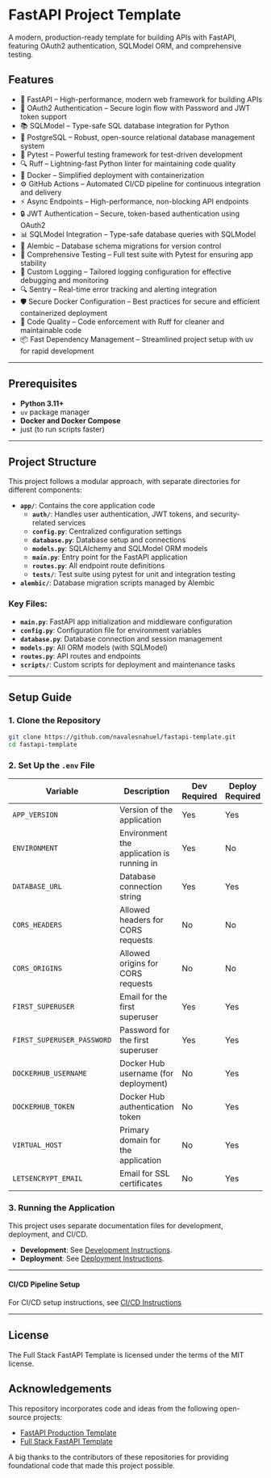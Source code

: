 # FastAPI Project Template
A modern, production-ready template for building APIs with FastAPI, featuring OAuth2 authentication, SQLModel ORM, and comprehensive testing.

## Features

- 🚀 FastAPI – High-performance, modern web framework for building APIs
- 🔐 OAuth2 Authentication – Secure login flow with Password and JWT token support
- 📚 SQLModel – Type-safe SQL database integration for Python
- 🐘 PostgreSQL – Robust, open-source relational database management system
- 🧪 Pytest – Powerful testing framework for test-driven development
- 🔍 Ruff – Lightning-fast Python linter for maintaining code quality
- 🐋 Docker – Simplified deployment with containerization
- ⚙️ GitHub Actions – Automated CI/CD pipeline for continuous integration and delivery
- ⚡ Async Endpoints – High-performance, non-blocking API endpoints
- 🔒 JWT Authentication – Secure, token-based authentication using OAuth2
- 📊 SQLModel Integration – Type-safe database queries with SQLModel
- 🔄 Alembic – Database schema migrations for version control
- 🧪 Comprehensive Testing – Full test suite with Pytest for ensuring app stability
- 📝 Custom Logging – Tailored logging configuration for effective debugging and monitoring
- 🔍 Sentry – Real-time error tracking and alerting integration
- 🛡️ Secure Docker Configuration – Best practices for secure and efficient containerized deployment
- 🔧 Code Quality – Code enforcement with Ruff for cleaner and maintainable code
- 📦 Fast Dependency Management – Streamlined project setup with uv for rapid development

---

## Prerequisites

- **Python 3.11+**
- `uv` package manager
- **Docker and Docker Compose**
- just (to run scripts faster)

---

## Project Structure

This project follows a modular approach, with separate directories for different components:

- **`app/`**: Contains the core application code
  - **`auth/`**: Handles user authentication, JWT tokens, and security-related services
  - **`config.py`**: Centralized configuration settings
  - **`database.py`**: Database setup and connections
  - **`models.py`**: SQLAlchemy and SQLModel ORM models
  - **`main.py`**: Entry point for the FastAPI application
  - **`routes.py`**: All endpoint route definitions
  - **`tests/`**: Test suite using pytest for unit and integration testing
- **`alembic/`**: Database migration scripts managed by Alembic

### Key Files:
- **`main.py`**: FastAPI app initialization and middleware configuration
- **`config.py`**: Configuration file for environment variables
- **`database.py`**: Database connection and session management
- **`models.py`**: All ORM models (with SQLModel)
- **`routes.py`**: API routes and endpoints
- **`scripts/`**: Custom scripts for deployment and maintenance tasks

---

## Setup Guide

### 1. Clone the Repository

```bash
git clone https://github.com/navalesnahuel/fastapi-template.git
cd fastapi-template
```

### 2. Set Up the `.env` File

<div align="center">

| Variable                   | Description                               | Dev Required | Deploy Required |
|---------------------------|-------------------------------------------|--------------|-----------------|
| `APP_VERSION`             | Version of the application                | Yes          | Yes             |
| `ENVIRONMENT`             | Environment the application is running in  | Yes          | No              |
| `DATABASE_URL`            | Database connection string                | Yes          | Yes             |
| `CORS_HEADERS`            | Allowed headers for CORS requests         | No           | No              |
| `CORS_ORIGINS`            | Allowed origins for CORS requests         | No           | No              |
| `FIRST_SUPERUSER`         | Email for the first superuser            | Yes          | Yes             |
| `FIRST_SUPERUSER_PASSWORD`| Password for the first superuser         | Yes          | Yes |
| `DOCKERHUB_USERNAME`      | Docker Hub username (for deployment)      | No           | Yes             |
| `DOCKERHUB_TOKEN`         | Docker Hub authentication token          | No           | Yes             |
| `VIRTUAL_HOST`                    | Primary domain for the application       | No           | Yes             |
| `LETSENCRYPT_EMAIL`       | Email for SSL certificates              | No           | Yes             |

</div>

### 3. Running the Application
This project uses separate documentation files for development, deployment, and CI/CD.

- **Development**: See [Development Instructions](./docs/development.md).  
- **Deployment**: See [Deployment Instructions](./docs/deployment.md).

---

#### CI/CD Pipeline Setup 
For CI/CD setup instructions, see [CI/CD Instructions](./docs/cicd.md)

--- 

## License
The Full Stack FastAPI Template is licensed under the terms of the MIT license.

## Acknowledgements
This repository incorporates code and ideas from the following open-source projects:

- [FastAPI Production Template](https://github.com/zhanymkanov/fastapi_production_template)
- [Full Stack FastAPI Template](https://github.com/fastapi/full-stack-fastapi-template)

A big thanks to the contributors of these repositories for providing foundational code that made this project possible.
